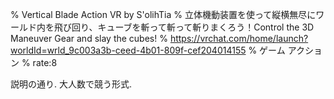 % Vertical Blade Action VR by S'olihTia
% 立体機動装置を使って縦横無尽にワールド内を飛び回り、キューブを斬って斬って斬りまくろう！Control the 3D Maneuver Gear and slay the cubesǃ
% https://vrchat.com/home/launch?worldId=wrld_9c003a3b-ceed-4b01-809f-cef204014155
% ゲーム アクション
% rate:8

説明の通り.
大人数で競う形式.
